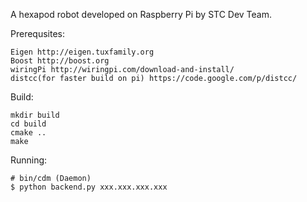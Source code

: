 A hexapod robot developed on Raspberry Pi by STC Dev Team.

Prerequsites:

	Eigen http://eigen.tuxfamily.org
	Boost http://boost.org
	wiringPi http://wiringpi.com/download-and-install/
	distcc(for faster build on pi) https://code.google.com/p/distcc/
	

Build:

	mkdir build
	cd build
	cmake ..
	make
	

Running:

	# bin/cdm (Daemon)
	$ python backend.py xxx.xxx.xxx.xxx
	
